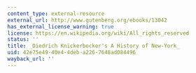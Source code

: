 ```yaml
---
content_type: external-resource
external_url: http://www.gutenberg.org/ebooks/13042
has_external_license_warning: true
license: https://en.wikipedia.org/wiki/All_rights_reserved
status: ''
title: _Diedrich Knickerbocker's A History of New-York_
uid: 42e75e49-40e4-4deb-a226-7648ad084496
wayback_url: ''
---
```

